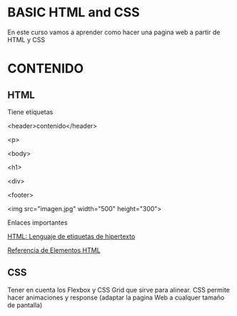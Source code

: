 # BASIC HTML and CSS

En este curso vamos a aprender como hacer una pagina web a partir de HTML y CSS

# CONTENIDO

## HTML

Tiene etiquetas

\<header\>contenido\</header\>

\<p\>

\<body\>

\<h1\>

\<div\>

\<footer\>

\<img src="imagen.jpg" width="500" height="300"\>

Enlaces importantes

[HTML: Lenguaje de etiquetas de hipertexto](https://developer.mozilla.org/es/docs/Web/HTML)

[Referencia de Elementos HTML](https://developer.mozilla.org/es/docs/Web/HTML/Element)

## CSS

Tener en cuenta los Flexbox y CSS Grid que sirve para alinear. CSS permite hacer animaciones y response (adaptar la pagina Web a cualquer tamaño de pantalla)